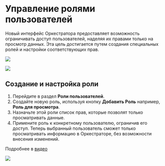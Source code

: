 # Управление ролями пользователей

Новый интерфейс Оркестратора предоставляет возможность ограничивать доступ пользователей, наделяя их правами только на просмотр данных. Эта цель достигается путем создания специальных ролей и настройки соответствующих прав.

![](../../resources/ui3/tenants/nast-tenant.png)


![](../../resources/ui3/tenants/svernut-vse.png)


## Создание и настройка роли

1. Перейдите в раздел **Роли пользователей**.
2. Создайте новую роль, используя кнопку **Добавить Роль** например, **Роль для просмотра**.
3. Назначьте этой роли список прав, которые позволят только просматривать данные.
4. Примените роль к конкретному пользователю, ограничив его доступ. Теперь выбранный пользователь сможет только просматривать информацию в Оркестраторе, без возможности внесения изменений.
   
Подробнее в [видео](https://www.youtube.com/watch?v=SlxgjXDrvsM&t=174s)


![](../../resources/ui3/tenants/role.png)




